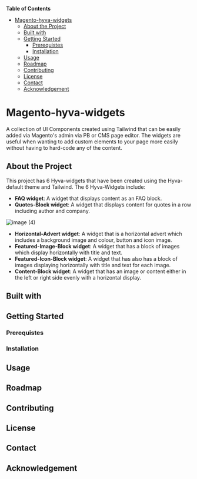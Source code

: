 <!-- START doctoc generated TOC please keep comment here to allow auto update -->
<!-- DON'T EDIT THIS SECTION, INSTEAD RE-RUN doctoc TO UPDATE -->
**Table of Contents**

- [Magento-hyva-widgets](#magento-hyva-widgets)
  - [About the Project](#about-the-project)
  - [Built with](#built-with)
  - [Getting Started](#getting-started)
    - [Prerequistes](#prerequistes)
    - [Installation](#installation)
  - [Usage](#usage)
  - [Roadmap](#roadmap)
  - [Contributing](#contributing)
  - [License](#license)
  - [Contact](#contact)
  - [Acknowledgement](#acknowledgement)

<!-- END doctoc generated TOC please keep comment here to allow auto update -->







# Magento-hyva-widgets
A collection of UI Components created using Tailwind that can be easily added via Magento's admin via PB or CMS page editor. The widgets are useful when wanting to add custom elements to your page more easily without having to hard-code any of the content. 



## About the Project

This project has 6 Hyva-widgets that have been created using the Hyva-default theme and Tailwind. The 6 Hyva-Widgets include:

* **FAQ widget**: A widget that displays content as an FAQ block.
* **Quotes-Block widget**: A widget that displays content for quotes in a row including author and company.

![image (4)](https://user-images.githubusercontent.com/102522996/227515281-268138ed-0b1f-4e85-bd20-b302bb0ce4b6.png)

* **Horizontal-Advert widget**: A widget that is a horizontal advert which includes a background image and colour, button and icon image.
* **Featured-Image-Block widget**: A widget that has a block of images which display horizontally with title and text.
* **Featured-Icon-Block widget**: A widget that has also has a block of images displaying horizontally with title and text for each image.
* **Content-Block widget**: A widget that has an image or content either in the left or right side evenly with a horizontal display. 


## Built with


## Getting Started 

### Prerequistes 

### Installation

## Usage

## Roadmap 

## Contributing

## License

## Contact

## Acknowledgement

